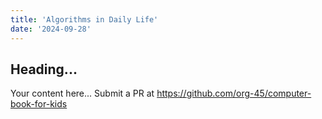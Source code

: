 ```yaml
---
title: 'Algorithms in Daily Life'
date: '2024-09-28'
---
```


## Heading...
Your content here...
Submit a PR at https://github.com/org-45/computer-book-for-kids

